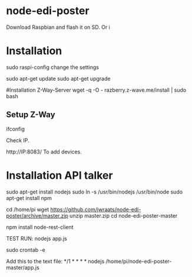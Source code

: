 # node-edi-poster


Download Raspbian and flash it on SD. Or i

# Installation
sudo raspi-config
change the settings

sudo apt-get update
sudo apt-get upgrade

#Installation Z-Way-Server
wget -q -O - razberry.z-wave.me/install | sudo bash

## Setup Z-Way
ifconfig

Check IP.

http://IP:8083/
To add devices.


# Installation API talker
sudo apt-get install nodejs
sudo ln -s /usr/bin/nodejs /usr/bin/node
sudo apt-get install npm

cd /home/pi
wget https://github.com/jwraats/node-edi-poster/archive/master.zip
unzip master.zip
cd node-edi-poster-master

npm install node-rest-client

TEST RUN:
nodejs app.js 

sudo crontab -e

Add this to the text file:
*/1 * * * * nodejs /home/pi/node-edi-poster-master/app.js
